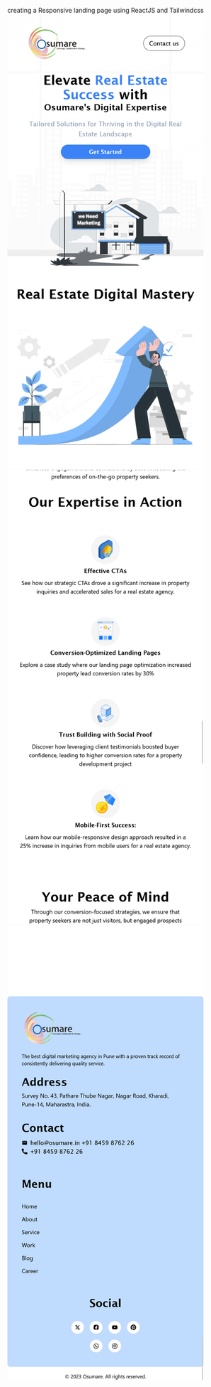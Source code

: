 creating a Responsive landing page using ReactJS and Tailwindcss 
![Image Alt Text](https://github.com/Aishwarya-ukirde/Landingpage/blob/main/Screen%20Shot%202024-01-17%20at%2010.32.50.png
)
![Image Alt Text](https://github.com/Aishwarya-ukirde/Landingpage/blob/main/Screen%20Shot%202024-01-17%20at%2010.33.52.png)
![Image Alt Text](https://github.com/Aishwarya-ukirde/Landingpage/blob/main/Screen%20Shot%202024-01-17%20at%2010.34.14.png)


